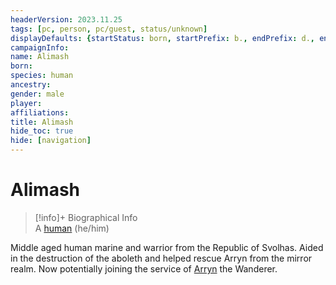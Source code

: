```yaml
---
headerVersion: 2023.11.25
tags: [pc, person, pc/guest, status/unknown]
displayDefaults: {startStatus: born, startPrefix: b., endPrefix: d., endStatus: died}
campaignInfo:
name: Alimash
born:
species: human
ancestry:
gender: male
player:
affiliations:
title: Alimash
hide_toc: true
hide: [navigation]
---
```

# Alimash
>[!info]+ Biographical Info  
> A [human](<../../../../species/humans/humans.md>) (he/him)

Middle aged human marine and warrior from the Republic of Svolhas. Aided in the destruction of the aboleth and helped rescue Arryn from the mirror realm. Now potentially joining the service of [Arryn](<../../../other-humans/arryn.md>) the Wanderer.
